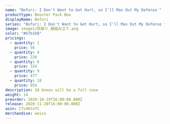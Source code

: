 ```yaml
---
name: "Bofuri: I Don't Want to Get Hurt, so I'll Max Out My Defense "
producttype: Booster Pack Box
displayName: Bofuri
series: "Bofuri: I Don't Want to Get Hurt, so I'll Max Out My Defense "
image: images/防振り_箱組み立て.png
color: "#67b168"
pricings:
  - quantity: 1
    price: 56
  - quantity: 4
    price: 220
  - quantity: 6
    price: 324
  - quantity: 9
    price: 477
  - quantity: 18
    price: 954
description: 18 boxes will be a full case
weight: 14
preorder: 2020-10-19T16:00:00.000Z
release: 2020-11-20T16:00:00.000Z
asin: C7v46tn7C
merchandise: weiss
---
```

